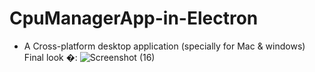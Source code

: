# CpuManagerApp-in-Electron
- A Cross-platform desktop application (specially for Mac &amp; windows)
Final look �:
![Screenshot (16)](https://user-images.githubusercontent.com/97330477/159447511-c43e86bd-05f9-4312-9123-cce0e90b9ffe.png)
